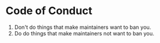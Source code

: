 # Code of Conduct

1. Don't do things that make maintainers want to ban you.
2. Do do things that make maintainers not want to ban you.

